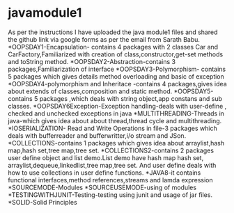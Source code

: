 # javamodule1
As per the instructions I have uploaded the java module1 files and shared the github link via google forms as per the email from Sarath Babu.
*OOPSDAY1-Encapsulation- contains 4 packages with 2 classes Car and CarFactory,Familiarized with creation of class,constructor,get-set  methods and toString method.
*OOPSDAY2-Abstraction-contains 3 packages,Familiarization of interface 
*OOPSDAY3-Polymorphism- contains 5 packages which gives details method overloading and basic of exception
*OOPSDAY4-polymorphism and Inheritace -contains 4 packages,gives idea about extends of classes,composition and static method.
*OOPSDAY5-contains 5 packages ,which deals with string object,app constans and sub classes.
*OOPSDAY6Exception-Exception handling-deals with user-define , checked and unchecked exceptions in java
*MULTITHREADING-Threads in java-which gives idea about about thread,thread cycle and multithreading.
*IOSERIALIZATION- Read and Write Operations in file-3 packages which deals with bufferreader and bufferwritter,i/o stream and JSon.
*COLLECTIONS-contains 1 packages which gives idea about arraylist,hash map,hash set,tree map,tree set.
*COLLECTIONS2-contains 2 packages user define object and list demo.List demo have hash map hash set, arraylist,dequeue,linkedlist,tree map,tree set.
And user define deals with how to use collections in user define functions.
*JAVA8-it contains functional interfaces,method references,streams and lamda expression
*SOURCEMODE-Modules
*SOURCEUSEMODE-using of modules 
*TESTINGWITHJUNIT-Testing-testing using junit and usage of jar files.
*SOLID-Solid Principles
